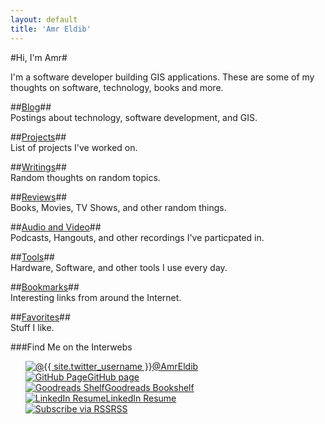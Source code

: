 ```yaml
---
layout: default
title: 'Amr Eldib'
---
```



#Hi, I'm Amr#

I'm a software developer building GIS applications. These are some of my thoughts on software, technology, books and more.

##[Blog](/blog/)##  
Postings about technology, software development, and GIS.  

##[Projects](/projects/)##  
List of projects I've worked on.  

##[Writings](/writings/)##  
Random thoughts on random topics.  

##[Reviews](/reviews/)##  
Books, Movies, TV Shows, and other random things.  

##[Audio and Video](/av/)##  
Podcasts, Hangouts, and other recordings I've particpated in.  

##[Tools](/tools/)##  
Hardware, Software, and other tools I use every day.  

##[Bookmarks](/bookmarks/)##  
Interesting links from around the Internet.  

##[Favorites](/favs/)##  
Stuff I like.  

###Find Me on the Interwebs  
<ul style="list-style-type:none">
    <li>
        <a class="sidebar-nav-item side-nav-icon" 
   href="https://twitter.com/{{ site.twitter_username }}">
            <img class="frontPageIcons" 
                 src="{{ site.baseurl }}public/images/twitter-24.png" 
                 alt="@{{ site.twitter_username }}" />@AmrEldib
        </a>
    </li>
    <li>
        <a class="sidebar-nav-item side-nav-icon" 
   href="https://github.com/{{ site.github_username }}">
            <img class="frontPageIcons"
                 src="{{ site.baseurl }}public/images/github-24.png"
                 alt="GitHub Page" />GitHub page
        </a>
    </li>
    <li>
        <a class="sidebar-nav-item side-nav-icon" 
           href="http://www.goodreads.com/{{ site.goodreads_username }}">
            <img class="frontPageIcons"
                 src="{{ site.baseurl }}public/images/goodreads-24.png"
                 alt="Goodreads Shelf" />Goodreads Bookshelf
        </a>
    </li>
    <li>
        <a class="sidebar-nav-item side-nav-icon"
   href="https://www.linkedin.com/in/{{ site.linkedin_username }}">
            <img class="frontPageIcons"
                 src="{{ site.baseurl }}public/images/linked-24.png"
                 alt="LinkedIn Resume" />LinkedIn Resume
        </a>
    </li>
    <li>
        <a class="sidebar-nav-item side-nav-icon" 
           href="{{ site.rss_feed }}">
            <img class="frontPageIcons"
                 src="{{ site.baseurl }}public/images/rss-24.png"
                 alt="Subscribe via RSS" />RSS
        </a>
    </li>
</ul>







